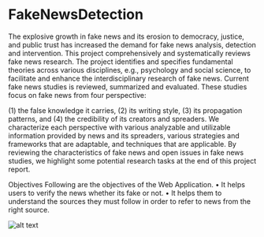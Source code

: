# FakeNewsDetection

The explosive growth in fake news and its erosion to democracy, justice, and
public trust has increased the demand for fake news analysis, detection and
intervention. This project comprehensively and systematically reviews fake news
research. The project identifies and specifies fundamental theories across various
disciplines, e.g., psychology and social science, to facilitate and enhance the
interdisciplinary research of fake news. Current fake news studies is reviewed,
summarized and evaluated.
These studies focus on fake news from four perspective:

(1) the false knowledge it carries,
(2) its writing style,
(3) its propagation patterns, and
(4) the credibility of its creators and spreaders.
We characterize each perspective with various analyzable and utilizable
information provided by news and its spreaders, various strategies and frameworks
that are adaptable, and techniques that are applicable. By reviewing the
characteristics of fake news and open issues in fake news studies, we highlight
some potential research tasks at the end of this project report.

Objectives
Following are the objectives of the Web Application.
• It helps users to verify the news whether its fake or not.
• It helps them to understand the sources they must follow in order to refer to
news from the right source.

![alt text](FakeNewsDetection/templates/Frame_1.png)
